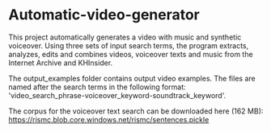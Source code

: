 # Automatic-video-generator

This project automatically generates a video with music and synthetic voiceover. Using three sets of input search terms, the program extracts, analyzes, edits and combines videos, voiceover texts and music from the Internet Archive and KHInsider.

The output_examples folder contains output video examples. The files are named after the search terms in the following format: 'video_search_phrase-voiceover_keyword-soundtrack_keyword'.

The corpus for the voiceover text search can be downloaded here (162 MB): https://rismc.blob.core.windows.net/rismc/sentences.pickle
